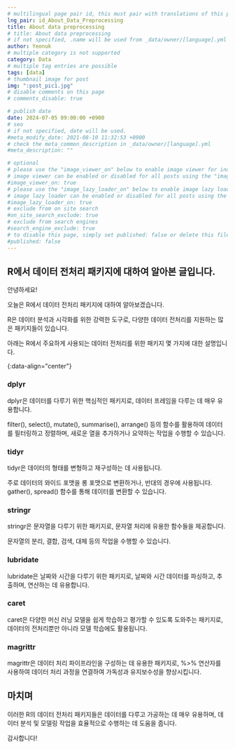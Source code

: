 ```yaml
---
# multilingual page pair id, this must pair with translations of this page. (This name must be unique)
lng_pair: id_About_Data_Preprocessing
title: About data preprocessing
# title: About data preprocessing
# if not specified, .name will be used from _data/owner/[language].yml
author: Yeonuk
# multiple category is not supported
category: Data
# multiple tag entries are possible
tags: [data]
# thumbnail image for post
img: ":post_pic1.jpg"
# disable comments on this page
# comments_disable: true

# publish date
date: 2024-07-05 09:00:00 +0900
# seo
# if not specified, date will be used.
#meta_modify_date: 2021-08-10 11:32:53 +0900
# check the meta_common_description in _data/owner/[language].yml
#meta_description: ""

# optional
# please use the "image_viewer_on" below to enable image viewer for individual pages or posts (_posts/ or [language]/_posts folders).
# image viewer can be enabled or disabled for all posts using the "image_viewer_posts: true" setting in _data/conf/main.yml.
#image_viewer_on: true
# please use the "image_lazy_loader_on" below to enable image lazy loader for individual pages or posts (_posts/ or [language]/_posts folders).
# image lazy loader can be enabled or disabled for all posts using the "image_lazy_loader_posts: true" setting in _data/conf/main.yml.
#image_lazy_loader_on: true
# exclude from on site search
#on_site_search_exclude: true
# exclude from search engines
#search_engine_exclude: true
# to disable this page, simply set published: false or delete this file
#published: false
---
```


<!-- outline-start -->

## R에서 데이터 전처리 패키지에 대하여 알아본 글입니다.

안녕하세요!

오늘은 R에서 데이터 전처리 패키지에 대하여 알아보겠습니다.

R은 데이터 분석과 시각화를 위한 강력한 도구로, 다양한 데이터 전처리를 지원하는 많은 패키지들이 있습니다.

아래는 R에서 주요하게 사용되는 데이터 전처리를 위한 패키지 몇 가지에 대한 설명입니다.

{:data-align="center"}

<!-- outline-end -->

### dplyr

dplyr은 데이터를 다루기 위한 핵심적인 패키지로, 데이터 프레임을 다루는 데 매우 유용합니다.

filter(), select(), mutate(), summarise(), arrange() 등의 함수를 활용하여 데이터를 필터링하고 정렬하며, 새로운 열을 추가하거나 요약하는 작업을 수행할 수 있습니다.

### tidyr

tidyr은 데이터의 형태를 변형하고 재구성하는 데 사용됩니다.

주로 데이터의 와이드 포맷을 롱 포맷으로 변환하거나, 반대의 경우에 사용됩니다. gather(), spread() 함수를 통해 데이터를 변환할 수 있습니다.

### stringr

stringr은 문자열을 다루기 위한 패키지로, 문자열 처리에 유용한 함수들을 제공합니다.

문자열의 분리, 결합, 검색, 대체 등의 작업을 수행할 수 있습니다.

### lubridate

lubridate은 날짜와 시간을 다루기 위한 패키지로, 날짜와 시간 데이터를 파싱하고, 추출하며, 연산하는 데 유용합니다.

### caret

caret은 다양한 머신 러닝 모델을 쉽게 학습하고 평가할 수 있도록 도와주는 패키지로, 데이터의 전처리뿐만 아니라 모델 학습에도 활용됩니다.

### magrittr

magrittr은 데이터 처리 파이프라인을 구성하는 데 유용한 패키지로, %>% 연산자를 사용하여 데이터 처리 과정을 연결하여 가독성과 유지보수성을 향상시킵니다.

## 마치며

이러한 R의 데이터 전처리 패키지들은 데이터를 다루고 가공하는 데 매우 유용하며, 데이터 분석 및 모델링 작업을 효율적으로 수행하는 데 도움을 줍니다.

감사합니다!
